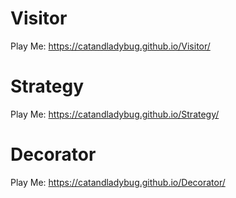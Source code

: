 # Visitor
 Play Me: https://catandladybug.github.io/Visitor/
# Strategy
Play Me: https://catandladybug.github.io/Strategy/
# Decorator
Play Me: https://catandladybug.github.io/Decorator/
